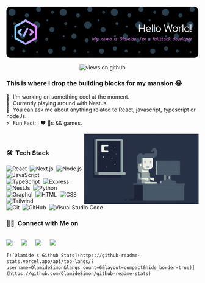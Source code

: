 ![Header](./assets/OlamideSimon.png)
<br />

<p align="center">
    <img src="https://komarev.com/ghpvc/?username=OlamideSimon&label=Views&color=brightgreen&style=flat-square" alt="views on github" />
</p>

### **This is where I drop the building blocks for my mansion 😂**
🔭 &nbsp;I’m working on something cool at the moment.\
🌱 &nbsp;Currently playing around with NestJs.\
💬 &nbsp;You can ask me about anything related to React, javascript, typescript or nodeJs.\
⚡️ &nbsp;Fun Fact: I ❤️ 🐺s && games.

<img alt="Night Coding" src="https://raw.githubusercontent.com/AVS1508/AVS1508/master/assets/Night-Coding.gif" align="right"/>
&nbsp;

### 🛠 &nbsp;Tech Stack

![React](https://img.shields.io/badge/-React-05122A?style=flat&logo=react)&nbsp;
![Next.js](https://img.shields.io/badge/-Next.js-05122A?style=flat&logo=next.js)&nbsp;
![Node.js](https://img.shields.io/badge/-Node.js-05122A?style=flat&logo=node.js)&nbsp;
![JavaScript](https://img.shields.io/badge/-JavaScript-05122A?style=flat&logo=javascript)\
![TypeScript](https://img.shields.io/badge/-Typescript-05122A?style=flat&logo=typescript)&nbsp;
![Express](https://img.shields.io/badge/-Express-05122A?style=flat&logo=express)&nbsp;
![NestJs](https://img.shields.io/badge/-NestJs-05122A?style=flat&logo=nestjs&logoColor=e0234e)&nbsp;
![Python](https://img.shields.io/badge/-Python-05122A?style=flat&logo=python)\
![Graphql](https://img.shields.io/badge/-Graphql-05122A?style=flat&logo=graphql&logoColor=e535ab)&nbsp;
![HTML](https://img.shields.io/badge/-HTML-05122A?style=flat&logo=HTML5)&nbsp;
![CSS](https://img.shields.io/badge/-CSS-05122A?style=flat&logo=CSS3&logoColor=1572B6)&nbsp;
![Tailwind](https://img.shields.io/badge/-Tailwind-05122A?style=flat&logo=tailwindcss&logoColor=38bdf8)\
![Git](https://img.shields.io/badge/-Git-05122A?style=flat&logo=git)&nbsp;
![GitHub](https://img.shields.io/badge/-GitHub-05122A?style=flat&logo=github)&nbsp;
![Visual Studio Code](https://img.shields.io/badge/-Visual%20Studio%20Code-05122A?style=flat&logo=visual-studio-code&logoColor=007ACC)

### 🤝🏻 &nbsp;Connect with Me on
<br />
<a target="_blank" href="https://www.linkedin.com/in/simon-adepetoye-13265b228"><img src="https://img.shields.io/badge/-LinkedIn-0077B5?style=for-the-badge&logo=Linkedin&logoColor=white"></img></a>
&emsp;
<a target="_blank" href="mailto:simonadepetoye@gmail.com"
><img src="https://img.shields.io/badge/-Gmail-D14836?style=for-the-badge&logo=Gmail&logoColor=white"></img></a>
&emsp;
<a target="_blank" href="https://www.twitter.com/OlamideDev"><img src="https://img.shields.io/badge/-Twitter-1DA1F2?style=for-the-badge&logo=Twitter&logoColor=white"></img></a>
&emsp;
<a target="_blank" href=""><img src="https://img.shields.io/badge/OlamideSimon-12100E?style=for-the-badge&logo=Google-Chrome&logoColor=white"></img></a>

<!-- <p> -->
    [![Olamide's Github Stats](https://github-readme-stats.vercel.app/api/top-langs/?username=OlamideSimon&langs_count=6&layout=compact&hide_border=true)](https://github.com/OlamideSimon/github-readme-stats)
<!-- </p> -->

<!-- <p style="padding-left: 10px;">
    <a href='https://www.linkedin.com/in/simon-adepetoye-13265b228' style="margin: 5px;">
        <img src="https://skillicons.dev/icons?i=linkedin" width='40' />
    </a>
    <a href='https://www.twitter.com/OlamideDev' style="margin: 5px;">
        <img src='https://skillicons.dev/icons?i=twitter' width="40" />
    </a>
</p> -->